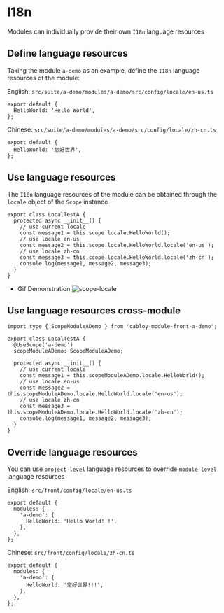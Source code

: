 # I18n

Modules can individually provide their own `I18n` language resources

## Define language resources

Taking the module `a-demo` as an example, define the `I18n` language resources of the module:

English: `src/suite/a-demo/modules/a-demo/src/config/locale/en-us.ts`

```typescript{2}
export default {
  HelloWorld: 'Hello World',
};
```

Chinese: `src/suite/a-demo/modules/a-demo/src/config/locale/zh-cn.ts`

```typescript{2}
export default {
  HelloWorld: '您好世界',
};
```

## Use language resources

The `I18n` language resources of the module can be obtained through the `locale` object of the `Scope` instance

```typescript{3-9}
export class LocalTestA {
  protected async __init__() {
    // use current locale
    const message1 = this.scope.locale.HelloWorld();
    // use locale en-us
    const message2 = this.scope.locale.HelloWorld.locale('en-us');
    // use locale zh-cn
    const message3 = this.scope.locale.HelloWorld.locale('zh-cn');
    console.log(message1, message2, message3);
  }
}
```

- Gif Demonstration
  ![scope-locale](https://cabloy-1258265067.cos.ap-shanghai.myqcloud.com/image/scope-locale.gif)

## Use language resources cross-module

```typescript{1,4-5,8-14}
import type { ScopeModuleADemo } from 'cabloy-module-front-a-demo';

export class LocalTestA {
  @UseScope('a-demo')
  scopeModuleADemo: ScopeModuleADemo;

  protected async __init__() {
    // use current locale
    const message1 = this.scopeModuleADemo.locale.HelloWorld();
    // use locale en-us
    const message2 = this.scopeModuleADemo.locale.HelloWorld.locale('en-us');
    // use locale zh-cn
    const message3 = this.scopeModuleADemo.locale.HelloWorld.locale('zh-cn');
    console.log(message1, message2, message3);
  }
}
```

## Override language resources

You can use `project-level` language resources to override `module-level` language resources

English: `src/front/config/locale/en-us.ts`

```typescript{3-5}
export default {
  modules: {
    'a-demo': {
      HelloWorld: 'Hello World!!!',
    },
  },
};
```

Chinese: `src/front/config/locale/zh-cn.ts`

```typescript{3-5}
export default {
  modules: {
    'a-demo': {
      HelloWorld: '您好世界!!!',
    },
  },
};
```

